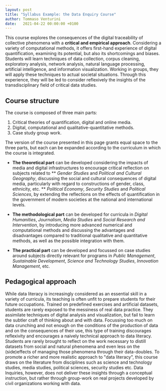 ```yaml
---
layout: post
title: "Syllabus Example: the Data Enquiry Course"
author: Tommaso Venturini
date:   2021-04-22 00:00:00 +0100
---
```

This course explores the consequences of the digital traceability of collective phenomena with a **critical and empirical approach**. Considering a variety of computational methods, it offers first-hand experience of digital quantification, examining its potential, but also its shortcomings and biases. Students will learn techniques of data collection, corpus cleaning, exploratory analysis, network analysis, natural language processing, artificial intelligence, and information visualization. Working in groups, they will apply these techniques to actual societal situations. Through this experience, they will be led to consider reflexively the insights of the transdisciplinary field of critical data studies.

## Course structure
The course is composed of three main parts:
1. Critical theories of quantification, digital and online media.
2. Digital, computational and qualitative-quantitative methods.
3. Case study group work.

The version of the course presented in this page grants equal space to the three parts, but each can be expanded according to the curriculum in which the course is integrated.

* **The theoretical part** can be developed considering the impacts of media and digital infrastructures to encourage critical reflection on subjects related to 
**  *Gender Studies* and *Political and Cultural Geography*, discussing the social and cultural consequences of digital media, particularly with regard to constructions of gender, class, ethnicity, etc.
**  *Political Economy*, *Security Studies* and *Political Sciences*, by extending the reflections on the effects of quantification in the government of modern societies at the national and international levels.

* **The methodological part** can be developed for curricula in *Digital Humanities*, *Journalism*, *Media Studies* and *Social Research and Intervention*, by introducing more advanced numerical and computational methods and discussing the advantages and disadvantages compared to traditional qualitative and quantitative methods, as well as the possible integration with them.

* **The practical part** can be developed and focussed on case studies around subjects directly relevant for programs in *Public Management*, *Sustainable Development*, *Science and Technology Studies*, *Innovation Management*, etc.

## Pedagogical approach
While data literacy is increasingly considered as an essential skill in a variety of curricula, its teaching is often unfit to prepare students for their future occupations. Trained on predefined exercises and artificial datasets, students are rarely exposed to the messiness of real data practice. They assimilate techniques of digital analysis and visualization, but fail to learn the subtler craft of thinking about and with data. Focussing too much on data crunching and not enough on the conditions of the production of data and on the consequences of their use, this type of training discourages reflexivity and encourages a naively technical approach to data literacy. Students are rarely brought to reflect on the work necessary to distill datasets from social and natural phenomena and even less on the (side)effects of managing those phenomena through their data-doubles.
To promote a richer and more realistic approach to "data literacy", this course draws on the literature from disciplines such as science and technology studies, media studies, political sciences, security studies etc. Data Inquiries, however, does not deliver these insights through a conceptual instruction, but rather through group-work on real projects developed by civil organizations working with data.  
